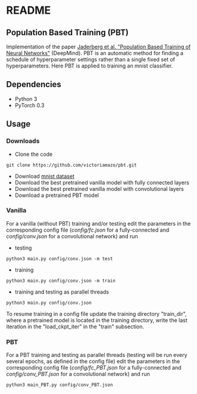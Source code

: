 # README

## Population Based Training (PBT)  
Implementation of the paper [Jaderberg et al. "Population Based Training of Neural Networks"](https://arxiv.org/abs/1711.09846) (DeepMind).
PBT is an automatic method for finding a schedule of hyperparameter settings rather than a single fixed 
set of hyperparameters. Here PBT is applied to training an mnist classifier.

## Dependencies
- Python 3
- PyTorch 0.3

## Usage

### Downloads
- Clone the code
```
git clone https://github.com/victoriamazo/pbt.git
```
- Download [mnist dataset](https://drive.google.com/open?id=1_mOZwOuuMHF7Ihzrrb30RdAfgnOspHQN)
- Download the best pretrained vanilla model with fully connected layers  
- Download the best pretrained vanilla model with convolutional layers 
- Download a pretrained PBT model

### Vanilla 
For a vanilla (without PBT) training and/or testing edit the parameters in the corresponding 
config file (*config/fc.json* for a fully-connected and *config/conv.json* for a convolutional network) 
and run
- testing
```
python3 main.py config/conv.json -m test
```
- training
```
python3 main.py config/conv.json -m train
```
- training and testing as parallel threads
```
python3 main.py config/conv.json 
```
To resume training in a config file update the training directory "train_dir", where a pretrained model 
is located in the training directory, write the last iteration in the "load_ckpt_iter" in the 
"train" subsection.

### PBT 
For a PBT training and testing as parallel threads (testing will be run every several epochs, as defined in 
the config file) edit the parameters in the corresponding config file (*config/fc_PBT.json* for 
a fully-connected and *config/conv_PBT.json* for a convolutional network) and run
```
python3 main_PBT.py config/conv_PBT.json 
```




